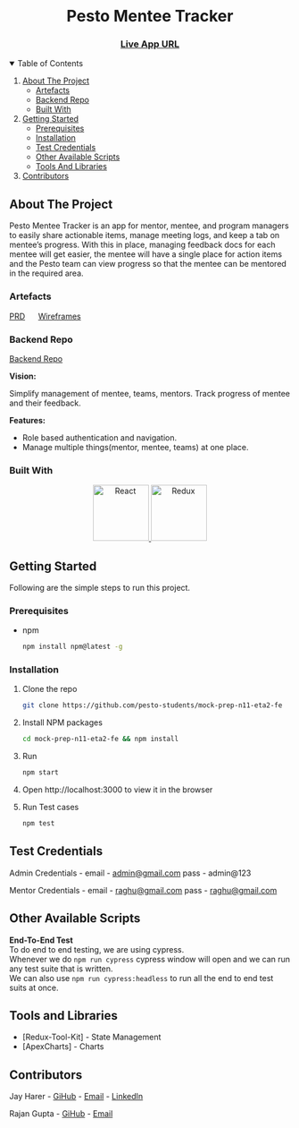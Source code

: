 
<br />

<h1 align="center">Pesto Mentee Tracker</h1>
<h3 align="center">
	<a href="http://pesto-mentee-tracker.s3-website-us-east-1.amazonaws.com/">Live App URL</a>
</h3>
  
<!-- TABLE OF CONTENTS -->
<details open="open">
  <summary>Table of Contents</summary>
  <ol>
    <li>
      <a href="#about-the-project">About The Project</a>
      <ul>
        <li><a href="#artefacts">Artefacts</a></li>
        <li><a href="#backend-repo">Backend Repo</a></li>
        <li><a href="#built-with">Built With</a></li>
      </ul>
    </li>
    <li>
      <a href="#getting-started">Getting Started</a>
      <ul>
        <li><a href="#prerequisites">Prerequisites</a></li>
        <li><a href="#installation">Installation</a></li>
        <li><a href="#test-credentials">Test Credentials</a></li>
        <li><a href="#other-available-scripts">Other Available Scripts</a></li>
        <li><a href="#tools-and-libraries">Tools And Libraries</a></li>
      </ul>
    </li>
    <li><a href="#contributors">Contributors</a></li>
  </ol>
</details>

<!-- ABOUT THE PROJECT -->

## About The Project


Pesto Mentee Tracker is an app for mentor, mentee, and program managers to easily share actionable items, manage meeting logs, and keep a tab on mentee’s progress. 
With this in place, managing feedback docs for each mentee will get easier, the mentee will have a single place for action items and the Pesto team can view progress so that the mentee can be mentored in the required area.

### Artefacts

<a href="https://docs.google.com/document/d/1iuyLj3jjj4pzq7IuTWte5ihxnA5rmeF6fOMd9CAjP2E/edit?usp=sharing">PRD</a>
&nbsp;&nbsp;&nbsp;&nbsp;
<a href="https://www.figma.com/file/kioUSKt0D5FAhJxSuaNPr8/pesto?node-id=2%3A3">Wireframes</a>
&nbsp;&nbsp;&nbsp;&nbsp;

### Backend Repo

[Backend Repo](https://github.com/pesto-students/pesto-menteetracker-n11-eta1-be)


**Vision:**

Simplify management of mentee, teams, mentors. Track progress of mentee and their feedback.


**Features:**

- Role based authentication and navigation.
- Manage multiple things(mentor, mentee, teams) at one place.

### Built With

<p align="center">
	<a href="https://reactjs.org/">
		<img src="https://res.cloudinary.com/emarat/image/upload/h_150/v1631867520/react-logo_aiqchy.png" title="React" height="100">
	</a>
	<a href="https://redux.js.org/">
		<img src="https://res.cloudinary.com/emarat/image/upload/h_150/v1631867520/redux-logo_g2vd7e.png" title="Redux" height="100">
	</a>
	<br />
</p>

<!-- GETTING STARTED -->

## Getting Started

Following are the simple steps to run this project.

### Prerequisites

- npm
  ```sh
  npm install npm@latest -g
  ```


### Installation

1. Clone the repo
   ```sh
   git clone https://github.com/pesto-students/mock-prep-n11-eta2-fe
   ```

2. Install NPM packages
   ```sh
   cd mock-prep-n11-eta2-fe && npm install
   ```
3. Run
   ```sh
   npm start
   ```
5. Open http://localhost:3000 to view it in the browser

6. Run Test cases
   ```sh
   npm test
   ```

## Test Credentials

Admin Credentials -
email - admin@gmail.com
pass - admin@123

Mentor Credentials -
email - raghu@gmail.com
pass - raghu@gmail.com

## Other Available Scripts

**End-To-End Test**  
To do end to end testing, we are using cypress.  
Whenever we do `npm run cypress` cypress window will open and we can run any test suite that is written.  
We can also use `npm run cypress:headless` to run all the end to end test suits at once.  

<!--Tools-->

## Tools and Libraries 

- [Redux-Tool-Kit] - State Management
- [ApexCharts] - Charts

<!-- Contributors -->

## Contributors

Jay Harer - [GiHub](https://github.com/Jayharer) - [Email](jay416505@gmail.com ) - [LinkedIn](https://www.linkedin.com/in/jay-harer-41b67a146)

Rajan Gupta - [GiHub](https://github.com/rajankouzina) - [Email](bittu15388@gmail.com) 




